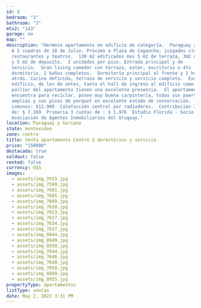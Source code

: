 ```yaml
---
id: 8
bedroom: "3"
bathroom: "3"
mts2: "143"
garage: no
map: ""
description: "Hermoso apartamento en edificio de categoría.  Paraguay y Soriano.
  A 2 cuadras de 18 de Julio. Próximo a Plaza de Cagancha, juzgados civiles,
  restaurantes y teatros.  130 m2 edificados mas 5 m2 de terraza, 3m2 de balcón
  y 5 m2 de deposito.  2 unidades por piso. Entrada principal y de
  servicio.  Gran living comedor con terraza, estar, escritorio o 4to
  dormitorio. 2 baños completos.  Dormitorio principal al frente y 2 hacia
  atrás. Cocina definida, terraza de servicio y servicio completo.  Excelente
  edificio, de los de antes, tanto el hall de ingreso al edificio como el
  pallier del apartamento tienen una excelente presencia.  El apartamento se
  encuentra para reciclar, posee muy buena carpintería, todas sus puertas son
  amplias y sus pisos de parquet en excelente estado de conservación.  Gastos
  comunes: $12.980  Calefacción central por radiadores.  Contribución 3 cuotas
  de: $ 7.169  Primaria 3 cuotas de : $ 1.976  Estudio Florida - Socio ADIU -
  Asociación de Agentes Inmobiliarios del Uruguay."
location: Paraguay y Soriano
state: montevideo
zone: centro
title: Venta apartamento Centro 3 dormitorios y servicio
price: "150000"
destacada: true
soldout: false
rented: false
currency: U$S
images:
  - assets/img_7615.jpg
  - assets/img_7599.jpg
  - assets/img_7601.jpg
  - assets/img_7605.jpg
  - assets/img_7609.jpg
  - assets/img_7620.jpg
  - assets/img_7623.jpg
  - assets/img_7627.jpg
  - assets/img_7634.jpg
  - assets/img_7637.jpg
  - assets/img_8944.jpg
  - assets/img_8949.jpg
  - assets/img_8950.jpg
  - assets/img_7644.jpg
  - assets/img_7646.jpg
  - assets/img_7648.jpg
  - assets/img_7650.jpg
  - assets/img_8899.jpg
  - assets/img_8955.jpg
propertyType: apartamentos
listType: ventas
date: May 2, 2023 3:31 PM
---
```

